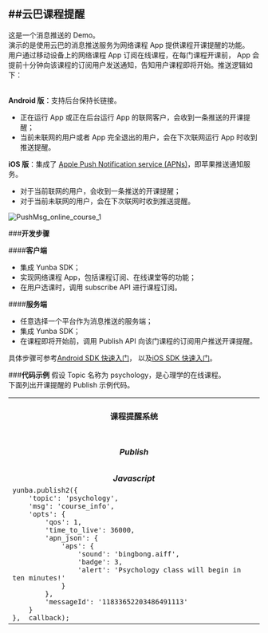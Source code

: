 ##**云巴课程提醒**
---
这是一个消息推送的 Demo。<br>
演示的是使用云巴的消息推送服务为网络课程 App 提供课程开课提醒的功能。<br>
用户通过移动设备上的网络课程 App 订阅在线课程，在每门课程开课前，
App 会提前十分钟向该课程的订阅用户发送通知，告知用户课程即将开始。推送逻辑如下：<br><br>

**Android 版**：支持后台保持长链接。<br>
- 正在运行 App 或正在后台运行 App 的联网客户，会收到一条推送的开课提醒；<br>
- 当前未联网的用户或者 App 完全退出的用户，会在下次联网运行 App 时收到推送提醒。<br>

**iOS 版**：集成了 [Apple Push Notification service (APNs)](https://developer.apple.com/library/ios/documentation/NetworkingInternet/Conceptual/RemoteNotificationsPG/Chapters/ApplePushService.html#//apple_ref/doc/uid/TP40008194-CH100-SW9
 "iOS APNs")，即苹果推送通知服务。<br>
- 对于当前联网的用户，会收到一条推送的开课提醒；<br>
- 对于当前未联网的用户，会在下次联网时收到推送提醒。<br>


![PushMsg_online_course_1](https://raw.githubusercontent.com/yunba/docs/master/image/for_demo/PushMsg_online_course_1.gif)

###**开发步骤**

####**客户端**

- 集成 Yunba SDK；
- 实现网络课程 App，包括课程订阅、在线课堂等的功能；
- 在用户选课时，调用 subscribe API 进行课程订阅。

####**服务端**
- 任意选择一个平台作为消息推送的服务端；
- 集成 Yunba SDK；
- 在课程即将开始前，调用 Publish API 向该门课程的订阅用户推送开课提醒。

具体步骤可参考[Android SDK 快速入门](http://yunba.io/docs2/Android_Quick_Start/ "Android SDK 快速入门")，
以及[iOS SDK 快速入门](http://yunba.io/docs2/iOS_Quick_Start/ "iOS SDK 快速入门")。

###**代码示例**
假设 Topic 名称为 psychology，是心理学的在线课程。<br>
下面列出开课提醒的 Publish 示例代码。

<table border="0">

<tr>
  <td align="center"><h4>课程提醒系统</h4></td>
</tr>
<tr>
  <td align="center"><h5>Publish</h5></td>
</tr>

<tr>
  <td align="center"><i><b>Javascript</b></i></td>
</tr>

<tr>
  <td>
    <code>yunba.publish2({</code>
    <br><code>&nbsp&nbsp&nbsp&nbsp'topic': 'psychology', </code>
    <br><code>&nbsp&nbsp&nbsp&nbsp'msg': 'course_info',</code>
    <br><code>&nbsp&nbsp&nbsp&nbsp'opts': {</code>
    <br><code>&nbsp&nbsp&nbsp&nbsp&nbsp&nbsp&nbsp&nbsp'qos': 1,</code>
    <br><code>&nbsp&nbsp&nbsp&nbsp&nbsp&nbsp&nbsp&nbsp'time_to_live': 36000,</code>
    <br><code>&nbsp&nbsp&nbsp&nbsp&nbsp&nbsp&nbsp&nbsp'apn_json': {</code>
    <br><code>&nbsp&nbsp&nbsp&nbsp&nbsp&nbsp&nbsp&nbsp&nbsp&nbsp&nbsp&nbsp'aps': {</code>
    <br><code>&nbsp&nbsp&nbsp&nbsp&nbsp&nbsp&nbsp&nbsp&nbsp&nbsp&nbsp&nbsp&nbsp&nbsp&nbsp&nbsp'sound': 'bingbong.aiff', </code>
    <br><code>&nbsp&nbsp&nbsp&nbsp&nbsp&nbsp&nbsp&nbsp&nbsp&nbsp&nbsp&nbsp&nbsp&nbsp&nbsp&nbsp'badge': 3, </code>
    <br><code>&nbsp&nbsp&nbsp&nbsp&nbsp&nbsp&nbsp&nbsp&nbsp&nbsp&nbsp&nbsp&nbsp&nbsp&nbsp&nbsp'alert': 'Psychology class will begin in ten minutes!'</code>
    <br><code>&nbsp&nbsp&nbsp&nbsp&nbsp&nbsp&nbsp&nbsp&nbsp&nbsp&nbsp&nbsp}</code>
    <br><code>&nbsp&nbsp&nbsp&nbsp&nbsp&nbsp&nbsp&nbsp},</code>
    <br><code>&nbsp&nbsp&nbsp&nbsp&nbsp&nbsp&nbsp&nbsp'messageId': '11833652203486491113'</code>
    <br><code>&nbsp&nbsp&nbsp&nbsp}</code>
<br><code>},  callback);</code>
  </td>
  

</table>
